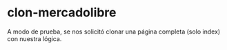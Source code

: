 # clon-mercadolibre
 A modo de prueba, se nos solicitó clonar una página completa (solo index) con nuestra lógica.
